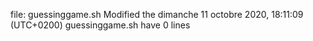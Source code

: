 file: guessinggame.sh
Modified the dimanche 11 octobre 2020, 18:11:09 (UTC+0200)
guessinggame.sh have 0 lines 

